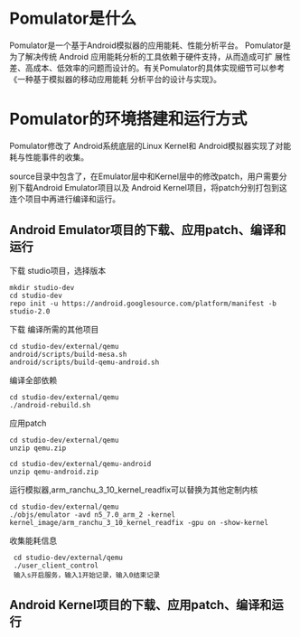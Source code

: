 # Pomulator是什么
Pomulator是一个基于Android模拟器的应用能耗、性能分析平台。
Pomulator是为了解决传统 Android 应用能耗分析的工具依赖于硬件支持，从而造成可扩 展性差、高成本、低效率的问题而设计的。有关Pomulator的具体实现细节可以参考《一种基于模拟器的移动应用能耗 分析平台的设计与实现》。


# Pomulator的环境搭建和运行方式
Pomulator修改了 Android系统底层的Linux Kernel和 Android模拟器实现了对能耗与性能事件的收集。

source目录中包含了，在Emulator层中和Kernel层中的修改patch，用户需要分别下载Android Emulator项目以及 Android Kernel项目，将patch分别打包到这连个项目中再进行编译和运行。

## Android Emulator项目的下载、应用patch、编译和运行

下载 studio项目，选择版本
```shell
mkdir studio-dev
cd studio-dev
repo init -u https://android.googlesource.com/platform/manifest -b studio-2.0
```

下载 编译所需的其他项目
```shell
cd studio-dev/external/qemu
android/scripts/build-mesa.sh
android/scripts/build-qemu-android.sh
```

 编译全部依赖
 ```shell
 cd studio-dev/external/qemu
 ./android-rebuild.sh
 ```
 
 应用patch
 ```shell
 cd studio-dev/external/qemu
 unzip qemu.zip
 
 cd studio-dev/external/qemu-android
 unzip qemu-android.zip
 ```
 
 运行模拟器,arm_ranchu_3_10_kernel_readfix可以替换为其他定制内核
 ```shell
 cd studio-dev/external/qemu
 ./objs/emulator -avd n5_7.0_arm_2 -kernel kernel_image/arm_ranchu_3_10_kernel_readfix -gpu on -show-kernel
 ```

 收集能耗信息
 ```shell
  cd studio-dev/external/qemu
  ./user_client_control
  输入s开启服务，输入1开始记录，输入0结束记录
 ```

## Android Kernel项目的下载、应用patch、编译和运行
